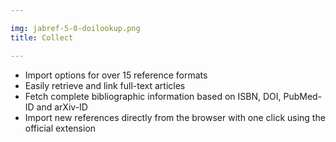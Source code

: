 ```yaml
---

img: jabref-5-0-doilookup.png
title: Collect

---
```


* Import options for over 15 reference formats
* Easily retrieve and link full-text articles
* Fetch complete bibliographic information based on ISBN, DOI, PubMed-ID and arXiv-ID
* Import new references directly from the browser with one click using the official extension